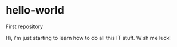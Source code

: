 # hello-world
First repository

Hi, i'm just starting to learn how to do all this IT stuff. 
Wish me luck! 
